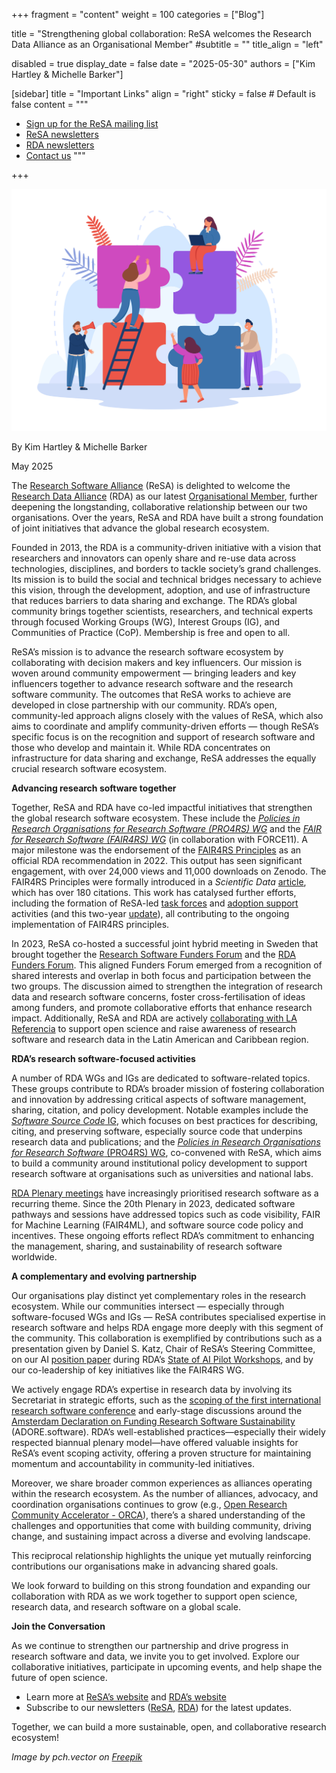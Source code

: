 +++
fragment = "content"
weight = 100
categories = ["Blog"]

title = "Strengthening global collaboration: ReSA welcomes the Research Data Alliance as an Organisational Member"
#subtitle = ""
title_align = "left"

disabled = true
display_date = false
date = "2025-05-30"
authors = ["Kim Hartley & Michelle Barker"]

[sidebar]
  title = "Important Links"
  align = "right"
  sticky = false # Default is false
  content = """
  * [Sign up for the ReSA mailing list](https://landing.mailerlite.com/webforms/landing/i5e1h2)
  * [ReSA newsletters](/news)
  * [RDA newsletters](https://www.rd-alliance.org/news-stories/newsletters/)
  * [Contact us](/contact)
  """

+++

![My Image](05-2025-blog.jpg) 

By Kim Hartley & Michelle Barker


May 2025

The [Research Software Alliance](https://www.researchsoft.org/) (ReSA) is delighted to welcome the [Research Data Alliance](https://www.rd-alliance.org/) (RDA) as our latest [Organisational Member](https://www.researchsoft.org/membership/), further deepening the longstanding, collaborative relationship between our two organisations. Over the years, ReSA and RDA have built a strong foundation of joint initiatives that advance the global research ecosystem.

Founded in 2013, the RDA is a community-driven initiative with a vision that researchers and innovators can openly share and re-use data across technologies, disciplines, and borders to tackle society’s grand challenges. Its mission is to build the social and technical bridges necessary to achieve this vision, through the development, adoption, and use of infrastructure that reduces barriers to data sharing and exchange. The RDA’s global community brings together scientists, researchers, and technical experts through focused Working Groups (WG), Interest Groups (IG), and Communities of Practice (CoP). Membership is free and open to all.

ReSA’s mission is to advance the research software ecosystem by collaborating with decision makers and key influencers. Our mission is woven around community empowerment — bringing leaders and key influencers together to advance research software and the research software community. The outcomes that ReSA works to achieve are developed in close partnership with our community. RDA’s open, community-led approach aligns closely with the values of ReSA, which also aims to coordinate and amplify community-driven efforts — though ReSA’s specific focus is on the recognition and support of research software and those who develop and maintain it. While RDA concentrates on infrastructure for data sharing and exchange, ReSA addresses the equally crucial research software ecosystem.

**Advancing research software together**

Together, ReSA and RDA have co-led impactful initiatives that strengthen the global research software ecosystem. These include the [_Policies in Research Organisations for Research Software (PRO4RS) WG_](https://www.rd-alliance.org/groups/rda-resa-policies-research-organisations-research-software-pro4rs/activity/) and the [_FAIR for Research Software (FAIR4RS) WG_](https://www.rd-alliance.org/groups/fair-research-software-fair4rs-wg/activity/) (in collaboration with FORCE11). A major milestone was the endorsement of the [FAIR4RS Principles](https://doi.org/10.15497/RDA00068) as an official RDA recommendation in 2022. This output has seen significant engagement, with over 24,000 views and 11,000 downloads on Zenodo. The FAIR4RS Principles were formally introduced in a _Scientific Data_ [article](https://www.nature.com/articles/s41597-022-01710-x), which has over 180 citations. This work has catalysed further efforts, including the formation of ReSA-led [task forces](https://www.researchsoft.org/taskforces/) and [adoption support](https://doi.org/10.5281/zenodo.6258366) activities (and this two-year [update](https://doi.org/10.5281/zenodo.10816031)), all contributing to the ongoing implementation of FAIR4RS principles.

In 2023, ReSA co-hosted a successful joint hybrid meeting in Sweden that brought together the [Research Software Funders Forum](https://www.researchsoft.org/funders-forum/) and the [RDA Funders Forum](https://www.rd-alliance.org/funders-forum/). This aligned Funders Forum emerged from a recognition of shared interests and overlap in both focus and participation between the two groups. The discussion aimed to strengthen the integration of research data and research software concerns, foster cross-fertilisation of ideas among funders, and promote collaborative efforts that enhance research impact. Additionally, ReSA and RDA are actively [collaborating with LA Referencia](https://preview.mailerlite.io/emails/webview/778129/147396779058399059) to support open science and raise awareness of research software and research data in the Latin American and Caribbean region.

**RDA’s research software-focused activities**

A number of RDA WGs and IGs are dedicated to software-related topics. These groups contribute to RDA’s broader mission of fostering collaboration and innovation by addressing critical aspects of software management, sharing, citation, and policy development. Notable examples include the [_Software Source Code_ IG](https://www.rd-alliance.org/groups/software-source-code-ig/activity/), which focuses on best practices for describing, citing, and preserving software, especially source code that underpins research data and publications; and the [_Policies in Research Organisations for Research Software_ (PRO4RS) WG](https://www.rd-alliance.org/groups/rda-resa-policies-research-organisations-research-software-pro4rs/activity/), co-convened with ReSA, which aims to build a community around institutional policy development to support research software at organisations such as universities and national labs.

[RDA Plenary meetings](https://www.rd-alliance.org/plenaries/) have increasingly prioritised research software as a recurring theme. Since the 20th Plenary in 2023, dedicated software pathways and sessions have addressed topics such as code visibility, FAIR for Machine Learning (FAIR4ML), and software source code policy and incentives. These ongoing efforts reflect RDA’s commitment to enhancing the management, sharing, and sustainability of research software worldwide.

**A complementary and evolving partnership**

Our organisations play distinct yet complementary roles in the research ecosystem. While our communities intersect — especially through software-focused WGs and IGs — ReSA contributes specialised expertise in research software and helps RDA engage more deeply with this segment of the community. This collaboration is exemplified by contributions such as a presentation given by Daniel S. Katz, Chair of ReSA’s Steering Committee, on our AI [position paper](https://doi.org/10.5281/zenodo.13350747) during RDA’s [State of AI Pilot Workshops](https://www.rd-alliance.org/news/value-of-the-rda-for-artificial-intelligence/), and by our co-leadership of key initiatives like the FAIR4RS WG.

We actively engage RDA’s expertise in research data by involving its Secretariat in strategic efforts, such as the [scoping of the first international research software conference](https://doi.org/10.5281/zenodo.14736835) and early-stage discussions around the [Amsterdam Declaration on Funding Research Software Sustainability](https://doi.org/10.5281/zenodo.7330541) (ADORE.software). RDA’s well-established practices—especially their widely respected biannual plenary model—have offered valuable insights for ReSA’s event scoping activity, offering a proven structure for maintaining momentum and accountability in community-led initiatives.

Moreover, we share broader common experiences as alliances operating within the research ecosystem. As the number of alliances, advocacy, and coordination organisations continues to grow (e.g., [Open Research Community Accelerator - ORCA](https://www.orcaopen.org/)), there’s a shared understanding of the challenges and opportunities that come with building community, driving change, and sustaining impact across a diverse and evolving landscape.

This reciprocal relationship highlights the unique yet mutually reinforcing contributions our organisations make in advancing shared goals.

We look forward to building on this strong foundation and expanding our collaboration with RDA as we work together to support open science, research data, and research software on a global scale.

**Join the Conversation**

As we continue to strengthen our partnership and drive progress in research software and data, we invite you to get involved. Explore our collaborative initiatives, participate in upcoming events, and help shape the future of open science.

- Learn more at [ReSA’s website](https://www.researchsoft.org) and [RDA’s website](https://www.rd-alliance.org)
- Subscribe to our newsletters ([ReSA](https://dashboard.mailerlite.com/forms/778129/110635094443558050/share), [RDA](https://www.rd-alliance.org/news-stories/newsletters/)) for the latest updates.

Together, we can build a more sustainable, open, and collaborative research ecosystem!



_Image by pch.vector on_ [_Freepik_](https://www.freepik.com/free-vector/tiny-business-persons-working-jigsaw-puzzle-together-metaphor-cooperation-partnership-collaboration-team-people-flat-vector-illustration-communication-teamwork-concept_28480855.htm#fromView=search&page=1&position=36&uuid=0d3b4aa4-54e9-4e57-a175-934bf4a75975&query=organizational+collaboration)
